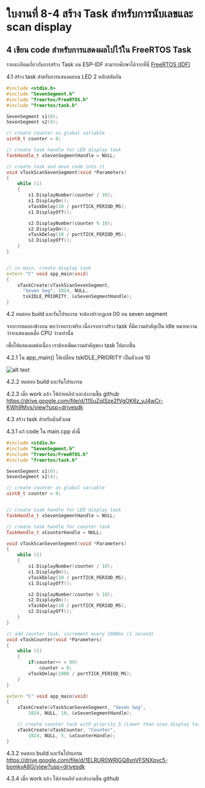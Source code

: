 # ใบงานที่ 8-4 สร้าง Task สำหรับการนับเลขและ scan display  

## 4 เขียน code สำหรับการแสดงผลไปไว้ใน FreeRTOS Task

รายละเอียดเกี่ยวกับการสร้าง Task บน ESP-IDF สามารถศึกษาได้จากที่นี่ [FreeRTOS (IDF)](https://docs.espressif.com/projects/esp-idf/en/stable/esp32/api-reference/system/freertos_idf.html)


4.1 สร้าง task สำหรับการแสดงผลบน LED 2 หลักสลับกัน

```cpp
#include <stdio.h>
#include "SevenSegment.h"
#include "freertos/FreeRTOS.h"
#include "freertos/task.h"

SevenSegment s1(0);
SevenSegment s2(4);

// create counter as global variable
uint8_t counter = 0;

// create task handle for LED display task
TaskHandle_t xSevenSegmentHandle = NULL;

// create task and move code into it
void vTaskScanSevenSegment(void *Parameters)
{
    while (1)
    {
        s1.DisplayNumber(counter / 10);
        s1.DisplayOn();
        vTaskDelay(10 / portTICK_PERIOD_MS);
        s1.DisplayOff();

        s2.DisplayNumber(counter % 10);
        s2.DisplayOn();
        vTaskDelay(10 / portTICK_PERIOD_MS);
        s2.DisplayOff();
    }
}


// in main, create display task
extern "C" void app_main(void)
{
    xTaskCreate(vTaskScanSevenSegment, 
      "Seven Seg", 1024, NULL, 
      tskIDLE_PRIORITY, &xSevenSegmentHandle);
}
```
4.2 ทดสอบ build และรันโปรแกรม จะต้องปรากฏเลข 00 บน seven segment

จากการทดลองข้างบน พบว่าจอกระพริบ เนื่องจากเราสร้าง task ที่มีความสำคัญเป็น idle หมายความว่าจะแสดงผลเมื่อ CPU ว่างเท่านั้น

เพื่อให้แสดงผลต่อเนื่อง เราต้องเพิ่มความสำคัญของ task ให้มากขึ้น 

4.2.1 ใน app_main() ให้เปลี่ยน tskIDLE_PRIORITY เป็นตัวเลข 10

![alt text](./Pictures/image-11.png)


4.2.2 ทดสอบ build และรันโปรแกรม 

4.2.3 เมื่อ work แล้ว ให้ถ่ายคลิป และส่งงานขึ้น github 
https://drive.google.com/file/d/11SuZqlSze2fVgOK6z_yJ4wCr-KWh9Mvs/view?usp=drivesdk

4.3 สร้าง task สำหรับนับตัวเลข

4.3.1 แก้ code ใน main.cpp ดังนี้

```cpp
#include <stdio.h>
#include "SevenSegment.h"
#include "freertos/FreeRTOS.h"
#include "freertos/task.h"

SevenSegment s1(0);
SevenSegment s2(4);

// create counter as global variable
uint8_t counter = 0;


// create task handle for LED display task
TaskHandle_t xSevenSegmentHandle = NULL;

// create task handle for counter task
TaskHandle_t xCounterHandle = NULL;

void vTaskScanSevenSegment(void *Parameters)
{
    while (1)
    {
        s1.DisplayNumber(counter / 10);
        s1.DisplayOn();
        vTaskDelay(10 / portTICK_PERIOD_MS);
        s1.DisplayOff();

        s2.DisplayNumber(counter % 10);
        s2.DisplayOn();
        vTaskDelay(10 / portTICK_PERIOD_MS);
        s2.DisplayOff();
    }
}

// add counter task, increment every 1000ms (1 second)
void vTaskCounter(void *Parameters)
{
    while (1)
    {
        if(counter++ > 99)
            counter = 0;
        vTaskDelay(1000 / portTICK_PERIOD_MS);
    }
}

extern "C" void app_main(void)
{
    xTaskCreate(vTaskScanSevenSegment, "Seven Seg", 
        1024, NULL, 10, &xSevenSegmentHandle);

    // create counter task with priority 5 (Lower than scan display task)   
    xTaskCreate(vTaskCounter, "Counter", 
        1024, NULL, 5, &xCounterHandle);
}
```

4.3.2 ทดสอบ build และรันโปรแกรม 
https://drive.google.com/file/d/1ELRUR0WRIGQ8xnVFSNXpvc5-bomkyA8G/view?usp=drivesdk

4.3.4 เมื่อ work แล้ว ให้ถ่ายคลิป และส่งงานขึ้น github 
